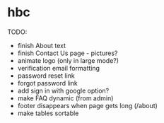 # hbc

TODO:
 - finish About text
 - finish Contact Us page - pictures?
 - animate logo (only in large mode?)
 - verification email formatting
 - password reset link
 - forgot password link
 - add sign in with google option?
 - make FAQ dynamic (from admin)
 - footer disappears when page gets long (/about)
 - make tables sortable
